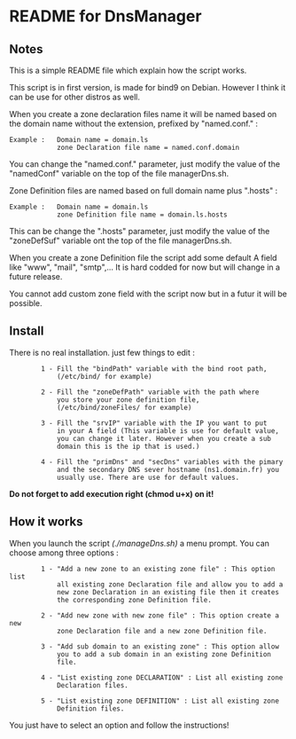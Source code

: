 # README for DnsManager

## Notes

This is a simple README file which explain how the script works.

This script is in first version, is made for bind9 on Debian.
However I think it can be use for other distros as well.

When you create a zone declaration files name it will be named based
on the domain name without the extension, prefixed by "named.conf." :

	Example :	Domain name = domain.ls
				zone Declaration file name = named.conf.domain
				
You can change the "named.conf." parameter, just modify the value of
the "namedConf" variable on the top of the file managerDns.sh.

Zone Definition files are named based on full domain name plus ".hosts" :

	Example :	Domain name = domain.ls
				zone Definition file name = domain.ls.hosts
				
This can be change the ".hosts" parameter, just modify the value of the
"zoneDefSuf" variable ont the top of the file managerDns.sh.

When you create a zone Definition file the script add some default A field
like "www", "mail", "smtp",... It is hard codded for now but will change
in a future release.

You cannot add custom zone field with the script now but in a futur
it will be possible.

## Install

There is no real installation. just few things to edit :

			1 - Fill the "bindPath" variable with the bind root path,
				(/etc/bind/ for example)
			
			2 - Fill the "zoneDefPath" variable with the path where
				you store your zone definition file,
				(/etc/bind/zoneFiles/ for example)
			
			3 - Fill the "srvIP" variable with the IP you want to put
				in your A field (This variable is use for default value,
				you can change it later. However when you create a sub
				domain this is the ip that is used.)
			
			4 - Fill the "primDns" and "secDns" variables with the pimary
				and the secondary DNS sever hostname (ns1.domain.fr) you
				usually use. There are use for default values.

__Do not forget to add execution right **(chmod u+x)** on it!__

## How it works

When you launch the script _(./manageDns.sh)_ a menu prompt. You can choose
among three options :

			1 - "Add a new zone to an existing zone file" : This option list
				all existing zone Declaration file and allow you to add a
				new zone Declaration in an existing file then it creates
				the corresponding zone Definition file.

			2 - "Add new zone with new zone file" : This option create a new
				zone Declaration file and a new zone Definition file.

			3 - "Add sub domain to an existing zone" : This option allow
				you to add a sub domain in an existing zone Definition
				file.

			4 - "List existing zone DECLARATION" : List all existing zone
				Declaration files.

			5 - "List existing zone DEFINITION" : List all existing zone
				Definition files.

You just have to select an option and follow the instructions!
